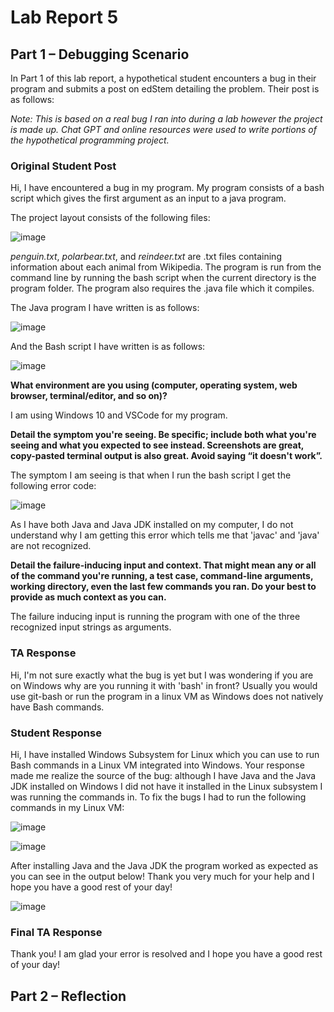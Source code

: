 # Lab Report 5

## Part 1 – Debugging Scenario

In Part 1 of this lab report, a hypothetical student encounters a bug in their program and submits a post on edStem detailing the problem. Their post is as follows:

_Note: This is based on a real bug I ran into during a lab however the project is made up. Chat GPT and online resources were used to write portions of the hypothetical programming project._

### Original Student Post

Hi, I have encountered a bug in my program. My program consists of a bash script which gives the first argument as an input to a java program.

The project layout consists of the following files: 

![image](https://github.com/mberlin123/labreport5/assets/122565198/74479ab5-5f08-4387-92de-014aa71db963)

_penguin.txt_, _polarbear.txt_, and _reindeer.txt_ are .txt files containing information about each animal from Wikipedia. The program is run from the command line by running the bash script when the current directory is the program folder. The program also requires the .java file which it compiles.

The Java program I have written is as follows: 

![image](https://github.com/mberlin123/labreport5/assets/122565198/acee55a8-db83-4038-a439-6856fffcd149)

And the Bash script I have written is as follows:

![image](https://github.com/mberlin123/labreport5/assets/122565198/f94bab87-75c3-43a2-8195-89bac0a6b415)


**What environment are you using (computer, operating system, web browser, terminal/editor, and so on)?**

I am using Windows 10 and VSCode for my program. 


**Detail the symptom you're seeing. Be specific; include both what you're seeing and what you expected to see instead. Screenshots are great, copy-pasted terminal output is also great. Avoid saying “it doesn't work”.**

The symptom I am seeing is that when I run the bash script I get the following error code:

![image](https://github.com/mberlin123/labreport5/assets/122565198/fdd5517d-c838-41f3-89a0-069c77d894e1)

As I have both Java and Java JDK installed on my computer, I do not understand why I am getting this error which tells me that 'javac' and 'java' are not recognized.

**Detail the failure-inducing input and context. That might mean any or all of the command you're running, a test case, command-line arguments, working directory, even the last few commands you ran. Do your best to provide as much context as you can.**

The failure inducing input is running the program with one of the three recognized input strings as arguments.

### TA Response

Hi, I'm not sure exactly what the bug is yet but I was wondering if you are on Windows why are you running it with 'bash' in front? Usually you would use git-bash or run the program in a linux VM as Windows does not natively have Bash commands.

### Student Response

Hi, I have installed Windows Subsystem for Linux which you can use to run Bash commands in a Linux VM integrated into Windows. Your response made me realize the source of the bug: although I have Java and the Java JDK installed on Windows I did not have it installed in the Linux subsystem I was running the commands in. To fix the bugs I had to run the following commands in my Linux VM:

![image](https://github.com/mberlin123/labreport5/assets/122565198/b1103cbf-611f-4244-8c84-720b6eea65fe)

![image](https://github.com/mberlin123/labreport5/assets/122565198/532d5440-0b4d-4eed-9767-563a65c20b89)

After installing Java and the Java JDK the program worked as expected as you can see in the output below! Thank you very much for your help and I hope you have a good rest of your day!

![image](https://github.com/mberlin123/labreport5/assets/122565198/6e737304-b829-4548-8203-dd2cad5ca6bc)

### Final TA Response

Thank you! I am glad your error is resolved and I hope you have a good rest of your day!

## Part 2 – Reflection
